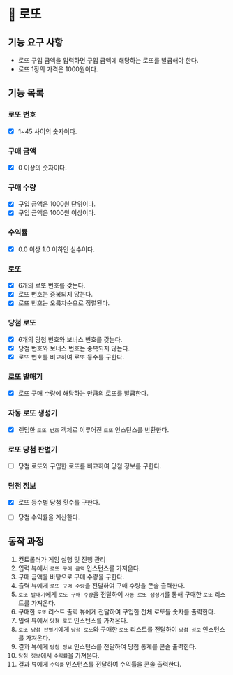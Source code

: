 # 🚀 로또

## 기능 요구 사항
- 로또 구입 금액을 입력하면 구입 금액에 해당하는 로또를 발급해야 한다.
- 로또 1장의 가격은 1000원이다.

## 기능 목록
### 로또 번호
- [x] 1~45 사이의 숫자이다.

### 구매 금액
- [x] 0 이상의 숫자이다.

### 구매 수량
- [x] 구입 금액은 1000원 단위이다.
- [x] 구입 금액은 1000원 이상이다.

### 수익률
- [x] 0.0 이상 1.0 이하인 실수이다.

### 로또
- [x] 6개의 로또 번호를 갖는다.
- [x] 로또 번호는 중복되지 않는다.
- [x] 로또 번호는 오름차순으로 정렬된다.

### 당첨 로또
- [x] 6개의 당첨 번호와 보너스 번호를 갖는다.
- [x] 당첨 번호와 보너스 번호는 중복되지 않는다.
- [x] 로또 번호를 비교하여 로또 등수를 구한다.

### 로또 발매기
- [x] 로또 구매 수량에 해당하는 만큼의 로또를 발급한다.

### 자동 로또 생성기
- [x] 랜덤한 `로또 번호` 객체로 이루어진 `로또` 인스턴스를 반환한다.

### 로또 당첨 판별기
- [ ] 당첨 로또와 구입한 로또를 비교하여 당첨 정보를 구한다.

### 당첨 정보
- [x] 로또 등수별 당첨 횟수를 구한다.
- [ ] 당첨 수익률을 계산한다.


## 동작 과정
1. 컨트롤러가 게임 실행 및 진행 관리
2. 입력 뷰에서 `로또 구매 금액` 인스턴스를 가져온다.
3. 구매 금액을 바탕으로 구매 수량을 구한다.
4. 출력 뷰에게 `로또 구매 수량`을 전달하여 구매 수량을 콘솔 출력한다.
5. `로또 발매기`에게 `로또 구매 수량`을 전달하여 `자동 로또 생성기`를 통해 구매한 `로또` 리스트를 가져온다.
6. 구매한 `로또` 리스트 출력 뷰에게 전달하여 구입한 전체 로또들 숫자를 출력한다.
7. 입력 뷰에서 `당첨 로또` 인스턴스를 가져온다.
8. `로또 당첨 판별기`에게 `당첨 로또`와 구매한 `로또` 리스트를 전달하여 `당첨 정보` 인스턴스를 가져온다.
9. 결과 뷰에게 `당첨 정보` 인스턴스를 전달하여 당첨 통계를 콘솔 출력한다.
10. `당첨 정보`에서 `수익률`을 가져온다.
11. 결과 뷰에게 `수익률` 인스턴스를 전달하여 수익률을 콘솔 출력한다.